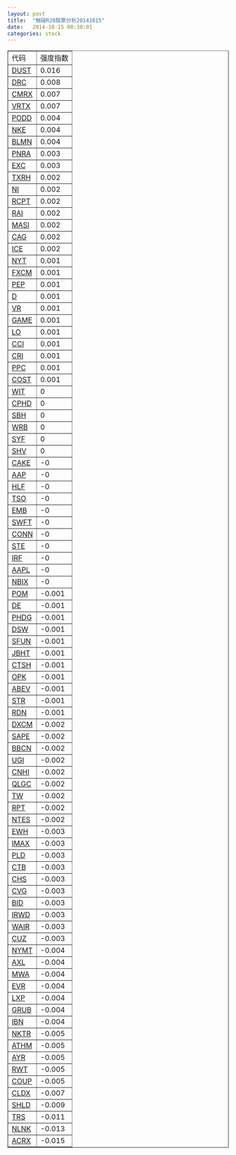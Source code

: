 ```yaml
---
layout: post
title:  "触碰R20股票分析20141015"
date:   2014-10-15 00:30:01
categories: stock
---
```

<table border="1">
 <tr>
 <td>代码</td>
 <td>强度指数</td>
</tr>
  <tr><td><a href="http://stock.finance.sina.com.cn/usstock/quotes/DUST.html" target="_blank">DUST</a></td><td>0.016</td></tr>
  <tr><td><a href="http://stock.finance.sina.com.cn/usstock/quotes/DRC.html" target="_blank">DRC</a></td><td>0.008</td></tr>
  <tr><td><a href="http://stock.finance.sina.com.cn/usstock/quotes/CMRX.html" target="_blank">CMRX</a></td><td>0.007</td></tr>
  <tr><td><a href="http://stock.finance.sina.com.cn/usstock/quotes/VRTX.html" target="_blank">VRTX</a></td><td>0.007</td></tr>
  <tr><td><a href="http://stock.finance.sina.com.cn/usstock/quotes/PODD.html" target="_blank">PODD</a></td><td>0.004</td></tr>
  <tr><td><a href="http://stock.finance.sina.com.cn/usstock/quotes/NKE.html" target="_blank">NKE</a></td><td>0.004</td></tr>
  <tr><td><a href="http://stock.finance.sina.com.cn/usstock/quotes/BLMN.html" target="_blank">BLMN</a></td><td>0.004</td></tr>
  <tr><td><a href="http://stock.finance.sina.com.cn/usstock/quotes/PNRA.html" target="_blank">PNRA</a></td><td>0.003</td></tr>
  <tr><td><a href="http://stock.finance.sina.com.cn/usstock/quotes/EXC.html" target="_blank">EXC</a></td><td>0.003</td></tr>
  <tr><td><a href="http://stock.finance.sina.com.cn/usstock/quotes/TXRH.html" target="_blank">TXRH</a></td><td>0.002</td></tr>
  <tr><td><a href="http://stock.finance.sina.com.cn/usstock/quotes/NI.html" target="_blank">NI</a></td><td>0.002</td></tr>
  <tr><td><a href="http://stock.finance.sina.com.cn/usstock/quotes/RCPT.html" target="_blank">RCPT</a></td><td>0.002</td></tr>
  <tr><td><a href="http://stock.finance.sina.com.cn/usstock/quotes/RAI.html" target="_blank">RAI</a></td><td>0.002</td></tr>
  <tr><td><a href="http://stock.finance.sina.com.cn/usstock/quotes/MASI.html" target="_blank">MASI</a></td><td>0.002</td></tr>
  <tr><td><a href="http://stock.finance.sina.com.cn/usstock/quotes/CAG.html" target="_blank">CAG</a></td><td>0.002</td></tr>
  <tr><td><a href="http://stock.finance.sina.com.cn/usstock/quotes/ICE.html" target="_blank">ICE</a></td><td>0.002</td></tr>
  <tr><td><a href="http://stock.finance.sina.com.cn/usstock/quotes/NYT.html" target="_blank">NYT</a></td><td>0.001</td></tr>
  <tr><td><a href="http://stock.finance.sina.com.cn/usstock/quotes/FXCM.html" target="_blank">FXCM</a></td><td>0.001</td></tr>
  <tr><td><a href="http://stock.finance.sina.com.cn/usstock/quotes/PEP.html" target="_blank">PEP</a></td><td>0.001</td></tr>
  <tr><td><a href="http://stock.finance.sina.com.cn/usstock/quotes/D.html" target="_blank">D</a></td><td>0.001</td></tr>
  <tr><td><a href="http://stock.finance.sina.com.cn/usstock/quotes/VR.html" target="_blank">VR</a></td><td>0.001</td></tr>
  <tr><td><a href="http://stock.finance.sina.com.cn/usstock/quotes/GAME.html" target="_blank">GAME</a></td><td>0.001</td></tr>
  <tr><td><a href="http://stock.finance.sina.com.cn/usstock/quotes/LO.html" target="_blank">LO</a></td><td>0.001</td></tr>
  <tr><td><a href="http://stock.finance.sina.com.cn/usstock/quotes/CCI.html" target="_blank">CCI</a></td><td>0.001</td></tr>
  <tr><td><a href="http://stock.finance.sina.com.cn/usstock/quotes/CRI.html" target="_blank">CRI</a></td><td>0.001</td></tr>
  <tr><td><a href="http://stock.finance.sina.com.cn/usstock/quotes/PPC.html" target="_blank">PPC</a></td><td>0.001</td></tr>
  <tr><td><a href="http://stock.finance.sina.com.cn/usstock/quotes/COST.html" target="_blank">COST</a></td><td>0.001</td></tr>
  <tr><td><a href="http://stock.finance.sina.com.cn/usstock/quotes/WIT.html" target="_blank">WIT</a></td><td>0</td></tr>
  <tr><td><a href="http://stock.finance.sina.com.cn/usstock/quotes/CPHD.html" target="_blank">CPHD</a></td><td>0</td></tr>
  <tr><td><a href="http://stock.finance.sina.com.cn/usstock/quotes/SBH.html" target="_blank">SBH</a></td><td>0</td></tr>
  <tr><td><a href="http://stock.finance.sina.com.cn/usstock/quotes/WRB.html" target="_blank">WRB</a></td><td>0</td></tr>
  <tr><td><a href="http://stock.finance.sina.com.cn/usstock/quotes/SYF.html" target="_blank">SYF</a></td><td>0</td></tr>
  <tr><td><a href="http://stock.finance.sina.com.cn/usstock/quotes/SHV.html" target="_blank">SHV</a></td><td>0</td></tr>
  <tr><td><a href="http://stock.finance.sina.com.cn/usstock/quotes/CAKE.html" target="_blank">CAKE</a></td><td>-0</td></tr>
  <tr><td><a href="http://stock.finance.sina.com.cn/usstock/quotes/AAP.html" target="_blank">AAP</a></td><td>-0</td></tr>
  <tr><td><a href="http://stock.finance.sina.com.cn/usstock/quotes/HLF.html" target="_blank">HLF</a></td><td>-0</td></tr>
  <tr><td><a href="http://stock.finance.sina.com.cn/usstock/quotes/TSO.html" target="_blank">TSO</a></td><td>-0</td></tr>
  <tr><td><a href="http://stock.finance.sina.com.cn/usstock/quotes/EMB.html" target="_blank">EMB</a></td><td>-0</td></tr>
  <tr><td><a href="http://stock.finance.sina.com.cn/usstock/quotes/SWFT.html" target="_blank">SWFT</a></td><td>-0</td></tr>
  <tr><td><a href="http://stock.finance.sina.com.cn/usstock/quotes/CONN.html" target="_blank">CONN</a></td><td>-0</td></tr>
  <tr><td><a href="http://stock.finance.sina.com.cn/usstock/quotes/STE.html" target="_blank">STE</a></td><td>-0</td></tr>
  <tr><td><a href="http://stock.finance.sina.com.cn/usstock/quotes/IRF.html" target="_blank">IRF</a></td><td>-0</td></tr>
  <tr><td><a href="http://stock.finance.sina.com.cn/usstock/quotes/AAPL.html" target="_blank">AAPL</a></td><td>-0</td></tr>
  <tr><td><a href="http://stock.finance.sina.com.cn/usstock/quotes/NBIX.html" target="_blank">NBIX</a></td><td>-0</td></tr>
  <tr><td><a href="http://stock.finance.sina.com.cn/usstock/quotes/POM.html" target="_blank">POM</a></td><td>-0.001</td></tr>
  <tr><td><a href="http://stock.finance.sina.com.cn/usstock/quotes/DE.html" target="_blank">DE</a></td><td>-0.001</td></tr>
  <tr><td><a href="http://stock.finance.sina.com.cn/usstock/quotes/PHDG.html" target="_blank">PHDG</a></td><td>-0.001</td></tr>
  <tr><td><a href="http://stock.finance.sina.com.cn/usstock/quotes/DSW.html" target="_blank">DSW</a></td><td>-0.001</td></tr>
  <tr><td><a href="http://stock.finance.sina.com.cn/usstock/quotes/SFUN.html" target="_blank">SFUN</a></td><td>-0.001</td></tr>
  <tr><td><a href="http://stock.finance.sina.com.cn/usstock/quotes/JBHT.html" target="_blank">JBHT</a></td><td>-0.001</td></tr>
  <tr><td><a href="http://stock.finance.sina.com.cn/usstock/quotes/CTSH.html" target="_blank">CTSH</a></td><td>-0.001</td></tr>
  <tr><td><a href="http://stock.finance.sina.com.cn/usstock/quotes/OPK.html" target="_blank">OPK</a></td><td>-0.001</td></tr>
  <tr><td><a href="http://stock.finance.sina.com.cn/usstock/quotes/ABEV.html" target="_blank">ABEV</a></td><td>-0.001</td></tr>
  <tr><td><a href="http://stock.finance.sina.com.cn/usstock/quotes/STR.html" target="_blank">STR</a></td><td>-0.001</td></tr>
  <tr><td><a href="http://stock.finance.sina.com.cn/usstock/quotes/RDN.html" target="_blank">RDN</a></td><td>-0.001</td></tr>
  <tr><td><a href="http://stock.finance.sina.com.cn/usstock/quotes/DXCM.html" target="_blank">DXCM</a></td><td>-0.002</td></tr>
  <tr><td><a href="http://stock.finance.sina.com.cn/usstock/quotes/SAPE.html" target="_blank">SAPE</a></td><td>-0.002</td></tr>
  <tr><td><a href="http://stock.finance.sina.com.cn/usstock/quotes/BBCN.html" target="_blank">BBCN</a></td><td>-0.002</td></tr>
  <tr><td><a href="http://stock.finance.sina.com.cn/usstock/quotes/UGI.html" target="_blank">UGI</a></td><td>-0.002</td></tr>
  <tr><td><a href="http://stock.finance.sina.com.cn/usstock/quotes/CNHI.html" target="_blank">CNHI</a></td><td>-0.002</td></tr>
  <tr><td><a href="http://stock.finance.sina.com.cn/usstock/quotes/QLGC.html" target="_blank">QLGC</a></td><td>-0.002</td></tr>
  <tr><td><a href="http://stock.finance.sina.com.cn/usstock/quotes/TW.html" target="_blank">TW</a></td><td>-0.002</td></tr>
  <tr><td><a href="http://stock.finance.sina.com.cn/usstock/quotes/RPT.html" target="_blank">RPT</a></td><td>-0.002</td></tr>
  <tr><td><a href="http://stock.finance.sina.com.cn/usstock/quotes/NTES.html" target="_blank">NTES</a></td><td>-0.002</td></tr>
  <tr><td><a href="http://stock.finance.sina.com.cn/usstock/quotes/EWH.html" target="_blank">EWH</a></td><td>-0.003</td></tr>
  <tr><td><a href="http://stock.finance.sina.com.cn/usstock/quotes/IMAX.html" target="_blank">IMAX</a></td><td>-0.003</td></tr>
  <tr><td><a href="http://stock.finance.sina.com.cn/usstock/quotes/PLD.html" target="_blank">PLD</a></td><td>-0.003</td></tr>
  <tr><td><a href="http://stock.finance.sina.com.cn/usstock/quotes/CTB.html" target="_blank">CTB</a></td><td>-0.003</td></tr>
  <tr><td><a href="http://stock.finance.sina.com.cn/usstock/quotes/CHS.html" target="_blank">CHS</a></td><td>-0.003</td></tr>
  <tr><td><a href="http://stock.finance.sina.com.cn/usstock/quotes/CVG.html" target="_blank">CVG</a></td><td>-0.003</td></tr>
  <tr><td><a href="http://stock.finance.sina.com.cn/usstock/quotes/BID.html" target="_blank">BID</a></td><td>-0.003</td></tr>
  <tr><td><a href="http://stock.finance.sina.com.cn/usstock/quotes/IRWD.html" target="_blank">IRWD</a></td><td>-0.003</td></tr>
  <tr><td><a href="http://stock.finance.sina.com.cn/usstock/quotes/WAIR.html" target="_blank">WAIR</a></td><td>-0.003</td></tr>
  <tr><td><a href="http://stock.finance.sina.com.cn/usstock/quotes/CUZ.html" target="_blank">CUZ</a></td><td>-0.003</td></tr>
  <tr><td><a href="http://stock.finance.sina.com.cn/usstock/quotes/NYMT.html" target="_blank">NYMT</a></td><td>-0.004</td></tr>
  <tr><td><a href="http://stock.finance.sina.com.cn/usstock/quotes/AXL.html" target="_blank">AXL</a></td><td>-0.004</td></tr>
  <tr><td><a href="http://stock.finance.sina.com.cn/usstock/quotes/MWA.html" target="_blank">MWA</a></td><td>-0.004</td></tr>
  <tr><td><a href="http://stock.finance.sina.com.cn/usstock/quotes/EVR.html" target="_blank">EVR</a></td><td>-0.004</td></tr>
  <tr><td><a href="http://stock.finance.sina.com.cn/usstock/quotes/LXP.html" target="_blank">LXP</a></td><td>-0.004</td></tr>
  <tr><td><a href="http://stock.finance.sina.com.cn/usstock/quotes/GRUB.html" target="_blank">GRUB</a></td><td>-0.004</td></tr>
  <tr><td><a href="http://stock.finance.sina.com.cn/usstock/quotes/IBN.html" target="_blank">IBN</a></td><td>-0.004</td></tr>
  <tr><td><a href="http://stock.finance.sina.com.cn/usstock/quotes/NKTR.html" target="_blank">NKTR</a></td><td>-0.005</td></tr>
  <tr><td><a href="http://stock.finance.sina.com.cn/usstock/quotes/ATHM.html" target="_blank">ATHM</a></td><td>-0.005</td></tr>
  <tr><td><a href="http://stock.finance.sina.com.cn/usstock/quotes/AYR.html" target="_blank">AYR</a></td><td>-0.005</td></tr>
  <tr><td><a href="http://stock.finance.sina.com.cn/usstock/quotes/RWT.html" target="_blank">RWT</a></td><td>-0.005</td></tr>
  <tr><td><a href="http://stock.finance.sina.com.cn/usstock/quotes/COUP.html" target="_blank">COUP</a></td><td>-0.005</td></tr>
  <tr><td><a href="http://stock.finance.sina.com.cn/usstock/quotes/CLDX.html" target="_blank">CLDX</a></td><td>-0.007</td></tr>
  <tr><td><a href="http://stock.finance.sina.com.cn/usstock/quotes/SHLD.html" target="_blank">SHLD</a></td><td>-0.009</td></tr>
  <tr><td><a href="http://stock.finance.sina.com.cn/usstock/quotes/TRS.html" target="_blank">TRS</a></td><td>-0.011</td></tr>
  <tr><td><a href="http://stock.finance.sina.com.cn/usstock/quotes/NLNK.html" target="_blank">NLNK</a></td><td>-0.013</td></tr>
  <tr><td><a href="http://stock.finance.sina.com.cn/usstock/quotes/ACRX.html" target="_blank">ACRX</a></td><td>-0.015</td></tr>
</table>
